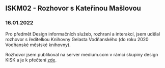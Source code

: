 ## ISKM02 - Rozhovor s Kateřinou Mašlovou
### 16.01.2022

Pro předmět Design informačních služeb, rozhraní a interakcí, jsem udělal rozhovor s ředitelkou Knihovny Gelasta Vodňanského (do roku 2020 Vodňanské městské knihovny). 

Rozhovor jsem publikoval na server medium.com v rámci skupiny design KISK a je k přečtení [zde](https://medium.com/design-kisk/rozhovor-s-kate%C5%99inou-ma%C5%A1lovou-4e25b19ae6c5).